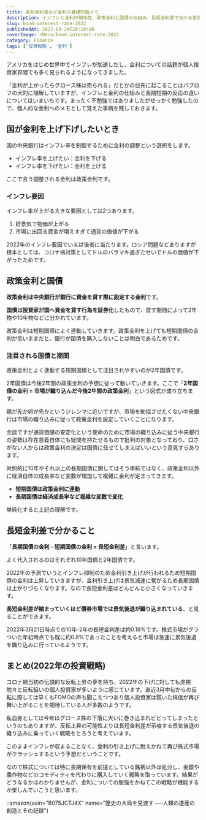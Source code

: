 ```yaml
---
title: 長短金利差など金利の基礎知識メモ
description: インフレと金利の関係性、政策金利と国債の仕組み、長短金利差で分かる景気後退の織り込みを詳細解説。2022年のコロナ禁ドルバラマキ後のインフレ状況を踏まえたコモディティ投資戦略も紹介。
slug: bond-interest-rate-2022
publishedAt: 2022-03-24T20:10:00
coverImage: /Hero/bond-interest-rate-2022
category: Finance
tags: ['投資戦略', '金利']
---
```


アメリカをはじめ世界中でインフレが加速しだし、金利についての話題が個人投資家界隈でも多く見られるようになってきました。

「金利が上がったらグロース株は売られる」だとかの目先に起こることはパブロフの犬的に理解していますが、インフレと金利の仕組みと長期短期の反応の違いについてはいまいちです。まったく不勉強ではありましたがせっかく勉強したので、個人的な金利へのメモとして覚えた事柄を残しておきます。

## 国が金利を上げ下げしたいとき

国の中央銀行はインフレ率を制御するために金利の調整という選択をします。

- インフレ率を上げたい：金利を下げる
- インフレ率を下げたい：金利を上げる

ここで言う調整される金利は政策金利です。

### インフレ要因

インフレ率が上がる大きな要因としては2つあります。

1. 好景気で物価が上がる
1. 市場に出回る資金が増えすぎて通貨の価値が下がる

2022年のインフレ要因でいえば後者に当たります。ロシア問題などありますが根本としては、コロナ禍対策としてドルのバラマキ過ぎたせいでドルの価値が下がったためです。

## 政策金利と国債

**政策金利は中央銀行が銀行に資金を貸す際に設定する金利**です。

**国債は投資家が国へ資金を貸す行為を証券化**したもので、貸す期間によって2年物や10年物などに分かれています。

政策金利は短期国債によく連動していきます。政策金利を上げても短期国債の金利が低いままだと、銀行が国債を購入しないことは明白であるためです。

### 注目される国債と期間

政策金利とよく連動する短期国債として注目されやすいのが2年国債です。

2年国債は今後2年間の政策金利の予想に従って動いていきます。ここで「**2年国債の金利 = 市場が織り込んだ今後2年間の政策金利**」という図式が成り立ちます。

鶏が先か卵が先かというジレンマに近いですが、市場を動揺させたくない中央銀行は市場の織り込みに従って政策金利を設定していくことになります。

余談ですが通貨価値の安定化という使命のために市場の織り込みに従う中央銀行の姿勢は存在意義自体にも疑問を持たせるもので批判の対象となっており、口さがない人からは政策金利の決定は国債に任せてしまえばいいという意見すらあります。

対照的に10年やそれ以上の長期国債に関してはそう単純ではなく、政策金利以外に経済自体の成長率など変数が増加して複雑に金利が定まってきます。

- **短期国債は政策金利に連動**
- **長期国債は経済成長率など複雑な変数で変化**

単純化すると上記の理解です。

## 長短金利差で分かること

「**長期国債の金利 - 短期国債の金利 = 長短金利差**」と言います。

よく代入されるのはそれぞれ10年国債と2年国債です。

2022年の予測でいうとインフレ抑制のため金利引き上げが行われるため短期国債の金利は上昇していきますが、金利引き上げは景気減速に繋がるため長期国債は上がりづらくなります。なので長短金利差はどんどんと小さくなっていきます。

**長短金利差が縮まっていくほど債券市場では景気後退が織り込まれている**、と見ることができます。

2022年3月21日時点での10年-2年の長短金利差は約0.18%です。株式市場がグラついた年初時点でも既に約0.8%であったことを考えると市場は急速に景気後退を織り込みに行っているようです。

## まとめ(2022年の投資戦略)

コロナ禍当初の伝説的な反転上昇の夢を持ち、2022年の下げに対しても虎視眈々と反転狙いの個人投資家が多いように感じています。直近3月中旬からの反転に際しては早くもFOMOの声も聞こえつつあり個人投資家は躓いた株価が再び舞い上がることを期待している人が多数のようです。

私自身としては今年はグロース株の下落に大いに巻き込まれビビってしまったというのもありますが、反転上昇の可能性よりは長短金利差が示唆する景気後退の織り込みに乗っていく戦略をとろうと考えています。

このままインフレが収まることなく、金利の引き上げに耐えかねて再び株式市場がクラッシュするという予想だということです。

なので株式については特に長期保有を前提としている銘柄以外は処分し、金銀や農作物などのコモディティを代わりに購入していく戦略を取っています。結果がどうなるかはわかりませんが、金利についての勉強をかねてこの戦略が機能するか楽しんでいこうと思います。

::amazon{asin="B075JCTJ4X" name="歴史の大局を見渡す ──人類の遺産の創造とその記録"}
